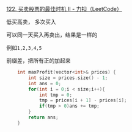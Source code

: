 [122. 买卖股票的最佳时机 II - 力扣（LeetCode）](https://leetcode.cn/problems/best-time-to-buy-and-sell-stock-ii/description/)

低买高卖，  多次买入

可以同一天买入再卖出，结果是一样的

例如`1,2,3,4,5`

前缀差，把所有正的加起来

```cpp
    int maxProfit(vector<int>& prices) {
        int size = prices.size() - 1;
        int ans = 0;
        for(int i = 0;i < size;i++){
            int tmp = 0;
            tmp = prices[i + 1] - prices[i];
            if(tmp > 0)ans += tmp;
        }
        return ans;
    }
```

